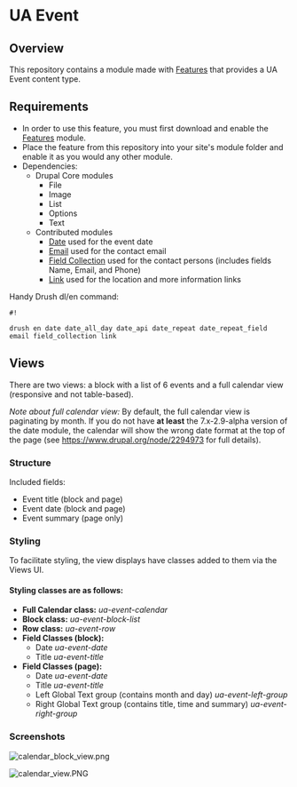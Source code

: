 # UA Event #

## Overview ##
This repository contains a module made with [Features](https://www.drupal.org/project/features) that provides a UA Event content type.

## Requirements ##
- In order to use this feature, you must first download and enable the [Features](https://www.drupal.org/project/features) module. 
- Place the feature from this repository into your site's module folder and enable it as you would any other module.
- Dependencies:
  - Drupal Core modules
    - File
    - Image
    - List
    - Options
    - Text
  - Contributed modules
    - [Date](https://www.drupal.org/project/date) used for the event date
    - [Email](https://www.drupal.org/project/email) used for the contact email
    - [Field Collection](https://www.drupal.org/project/field_collection) used for the contact persons (includes fields Name, Email, and Phone)
    - [Link](https://www.drupal.org/project/link) used for the location and more information links

Handy Drush dl/en command:

```
#!

drush en date date_all_day date_api date_repeat date_repeat_field email field_collection link 
```
## Views ##

There are two views: a block with a list of 6 events and a full calendar view (responsive and not table-based).

*Note about full calendar view:* By default, the full calendar view is paginating by month. If you do not have **at least** the 7.x-2.9-alpha version of the date module, the calendar will show the wrong date format at the top of the page (see https://www.drupal.org/node/2294973 for full details).

### Structure ###

Included fields:
- Event title (block and page)
- Event date (block and page)
- Event summary (page only)

### Styling ###
To facilitate styling, the view displays have classes added to them via the Views UI.

#### Styling classes are as follows: ####

- **Full Calendar class:** *ua-event-calendar*
- **Block class:** *ua-event-block-list*
- **Row class:** *ua-event-row*
- **Field Classes (block):**
    - Date  *ua-event-date*
    - Title  *ua-event-title*
- **Field Classes (page):**
    - Date  *ua-event-date*
    - Title  *ua-event-title*
    - Left Global Text group (contains month and day)  *ua-event-left-group*
    - Right Global Text group (contains title, time and summary) *ua-event-right-group*


### Screenshots ###

![calendar_block_view.png](https://bitbucket.org/repo/B5gRzX/images/2893604340-calendar_block_view.png)

![calendar_view.PNG](https://bitbucket.org/repo/B5gRzX/images/2530656555-calendar_view.PNG)